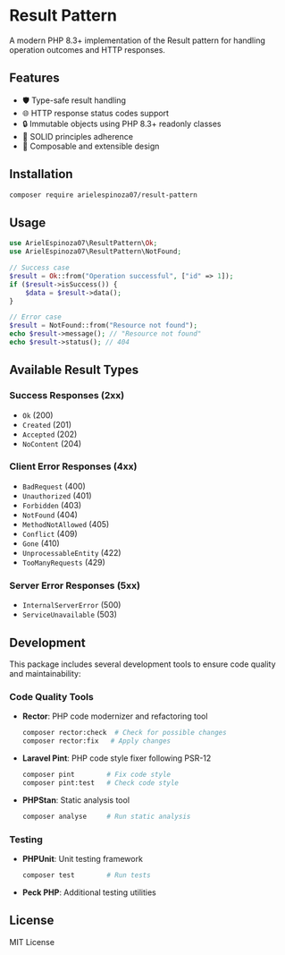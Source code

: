 # Result Pattern

A modern PHP 8.3+ implementation of the Result pattern for handling operation outcomes and HTTP responses.

## Features

- 🛡️ Type-safe result handling
- 🌐 HTTP response status codes support
- 🔒 Immutable objects using PHP 8.3+ readonly classes
- 🎯 SOLID principles adherence
- 🧩 Composable and extensible design

## Installation

```bash
composer require arielespinoza07/result-pattern
```

## Usage

```php
use ArielEspinoza07\ResultPattern\Ok;
use ArielEspinoza07\ResultPattern\NotFound;

// Success case
$result = Ok::from("Operation successful", ["id" => 1]);
if ($result->isSuccess()) {
    $data = $result->data();
}

// Error case
$result = NotFound::from("Resource not found");
echo $result->message(); // "Resource not found"
echo $result->status(); // 404
```

## Available Result Types

### Success Responses (2xx)
- `Ok` (200)
- `Created` (201)
- `Accepted` (202)
- `NoContent` (204)

### Client Error Responses (4xx)
- `BadRequest` (400)
- `Unauthorized` (401)
- `Forbidden` (403)
- `NotFound` (404)
- `MethodNotAllowed` (405)
- `Conflict` (409)
- `Gone` (410)
- `UnprocessableEntity` (422)
- `TooManyRequests` (429)

### Server Error Responses (5xx)
- `InternalServerError` (500)
- `ServiceUnavailable` (503)

## Development

This package includes several development tools to ensure code quality and maintainability:

### Code Quality Tools

- **Rector**: PHP code modernizer and refactoring tool
  ```bash
  composer rector:check  # Check for possible changes
  composer rector:fix   # Apply changes
  ```

- **Laravel Pint**: PHP code style fixer following PSR-12
  ```bash
  composer pint        # Fix code style
  composer pint:test   # Check code style
  ```

- **PHPStan**: Static analysis tool
  ```bash
  composer analyse     # Run static analysis
  ```

### Testing

- **PHPUnit**: Unit testing framework
  ```bash
  composer test        # Run tests
  ```

- **Peck PHP**: Additional testing utilities

## License

MIT License

